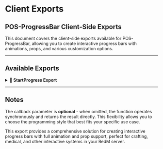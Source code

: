 # Client Exports

## POS-ProgressBar Client-Side Exports

This document covers the client-side exports available for POS-ProgressBar, allowing you to create interactive progress bars with animations, props, and various customization options.

***

## Available Exports

<details>

<summary><strong>🎯 StartProgress Export</strong></summary>

The main export function for creating progress bars with advanced features including animations, props, and player controls. This export can be used both **synchronously** and **asynchronously**.

### Usage

#### Asynchronous Usage (with callback)
```lua
exports['POS-ProgressBar']:StartProgress(data, callback)
```

#### Synchronous Usage (without callback)
```lua
local result = exports['POS-ProgressBar']:StartProgress(data)
```

### Parameters

| Parameter | Type | Required | Description |
|-----------|------|----------|-------------|
| `data` | `table` | Yes | Configuration table containing progress bar settings |
| `callback` | `function` | No | Callback function executed when progress completes or is cancelled |

### Return Value (Synchronous Mode)

When used synchronously (without callback), the function returns:

| Type | Description |
|------|-------------|
| `boolean` | `true` if completed successfully, `false` if cancelled |

### Data Configuration

The `data` table supports the following options:

#### Basic Settings

| Option | Type | Required | Description |
|--------|------|----------|-------------|
| `time` | `number` | Yes | Duration of the progress bar in milliseconds |
| `title` | `string` | Yes | Text displayed on the progress bar |
| `item` | `string` | No | Item name or identifier (optional) |
| `percentage` | `number` | No | Starting percentage (0-100), defaults to 0 |
| `canStop` | `boolean` | No | Whether the progress can be cancelled by key press |
| `freeze` | `boolean` | No | Whether to freeze the player during progress |

#### Animation Settings

| Option | Type | Required | Description |
|--------|------|----------|-------------|
| `animation` | `table` | No | Animation configuration table |
| `animation.type` | `string` | No | Animation type: "scenario" or "anim" |
| `animation.scenario` | `string` | No | Scenario name (if type is "scenario") |
| `animation.animDict` | `string` | No | Animation dictionary (if type is "anim") |
| `animation.anim` | `string` | No | Animation name (if type is "anim") |
| `animation.flags` | `number` | No | Animation flags, defaults to 0 |
| `animation.time` | `number` | No | Animation duration (for scenarios) |

#### Prop Settings

| Option | Type | Required | Description |
|--------|------|----------|-------------|
| `prop` | `table` | No | Prop configuration table |
| `prop.model` | `string/hash` | No | Prop model name or hash |
| `prop.bone` | `string/number` | No | Bone name or index to attach prop |
| `prop.coords` | `table` | No | Prop position offset {x, y, z} |
| `prop.rotation` | `table` | No | Prop rotation {x, y, z} |

### Examples

#### Synchronous Usage Examples

```lua
-- Basic synchronous progress bar
local success = exports['POS-ProgressBar']:StartProgress({
    time = 5000,
    title = "Drinking Water...",
    canStop = true,
    freeze = true
})

if success then
    print("Successfully drank water!")
    TriggerServerEvent('pos-metabolism:updateThirst', 25)
else
    print("Drinking was cancelled!")
end
```

```lua
-- Synchronous crafting example
local function craftItem(itemName)
    local success = exports['POS-ProgressBar']:StartProgress({
        time = 8000,
        title = "Crafting " .. itemName .. "...",
        canStop = true,
        freeze = true,
        animation = {
            type = "anim",
            animDict = "amb_work@world_human_bartender@male@base",
            anim = "base",
            flags = 49
        },
        prop = {
            model = "p_hammer01x",
            bone = "SKEL_R_HAND",
            coords = {x = 0.0, y = 0.0, z = 0.0},
            rotation = {x = 0.0, y = 0.0, z = 0.0}
        }
    })
    
    if success then
        TriggerServerEvent('pos-crafting:giveItem', itemName)
        TriggerEvent('pos-notification:send', {
            type = 'success',
            message = 'Item crafted successfully!'
        })
        return true
    else
        TriggerEvent('pos-notification:send', {
            type = 'error',
            message = 'Crafting was cancelled!'
        })
        return false
    end
end
```

#### Asynchronous Usage Examples

```lua
-- Basic asynchronous progress bar
exports['POS-ProgressBar']:StartProgress({
    time = 5000,
    title = "Drinking Water...",
    canStop = true,
    freeze = true
}, function(cancelled)
    if not cancelled then
        print("Successfully drank water!")
        TriggerServerEvent('pos-metabolism:updateThirst', 25)
    else
        print("Drinking was cancelled!")
    end
end)
```

```lua
-- Progress Bar with Animation
exports['POS-ProgressBar']:StartProgress({
    time = 8000,
    title = "Crafting Item...",
    canStop = true,
    freeze = true,
    animation = {
        type = "anim",
        animDict = "amb_work@world_human_bartender@male@base",
        anim = "base",
        flags = 49
    }
}, function(cancelled)
    if not cancelled then
        TriggerServerEvent('pos-crafting:giveItem', 'crafted_item')
    end
end)
```

```lua
-- Progress Bar with Scenario
exports['POS-ProgressBar']:StartProgress({
    time = 10000,
    title = "Washing Clothes...",
    canStop = true,
    freeze = true,
    animation = {
        type = "scenario",
        scenario = "WORLD_HUMAN_WASH_CLOTHES_BUCKET",
        time = 10000
    }
}, function(cancelled)
    if not cancelled then
        print("Clothes washed successfully!")
    end
end)
```

```lua
-- Progress Bar with Prop
exports['POS-ProgressBar']:StartProgress({
    time = 6000,
    title = "Drinking from Bottle...",
    canStop = true,
    freeze = true,
    prop = {
        model = "p_bottlebeer01a",
        bone = "SKEL_R_HAND",
        coords = {x = 0.0, y = 0.0, z = 0.0},
        rotation = {x = 0.0, y = 0.0, z = 0.0}
    },
    animation = {
        type = "anim",
        animDict = "amb_rest_drunk@world_human_drinking@bottle@male@idle_a",
        anim = "idle_a",
        flags = 49
    }
}, function(cancelled)
    if not cancelled then
        TriggerServerEvent('pos-metabolism:updateThirst', 25)
    end
end)
```

```lua
-- Complex Progress Bar with All Features
exports['POS-ProgressBar']:StartProgress({
    time = 15000,
    title = "Preparing Medicine...",
    item = "medicine_kit",
    percentage = 0,
    canStop = true,
    freeze = true,
    prop = {
        model = "p_package04x",
        bone = "SKEL_L_HAND",
        coords = {x = 0.1, y = 0.0, z = 0.0},
        rotation = {x = 0.0, y = 90.0, z = 0.0}
    },
    animation = {
        type = "anim",
        animDict = "amb_work@world_human_bartender@male@base",
        anim = "base",
        flags = 49
    }
}, function(cancelled)
    if not cancelled then
        TriggerServerEvent('pos-medical:createMedicine', 'advanced_medicine')
        TriggerEvent('pos-notification:send', {
            type = 'success',
            message = 'Medicine prepared successfully!'
        })
    else
        TriggerEvent('pos-notification:send', {
            type = 'error',
            message = 'Medicine preparation was cancelled!'
        })
    end
end)
```

### When to Use Each Method

#### Use Synchronous Mode When:
- You need to wait for the result before continuing
- You want cleaner, more readable code flow
- You're using the result immediately after completion
- You need to return a value based on the progress result

#### Use Asynchronous Mode When:
- You want non-blocking execution
- You're handling complex completion logic
- You're triggering multiple events after completion
- You prefer callback-style programming

### Advanced Examples

#### Chained Synchronous Progress Bars
```lua
local function performComplexTask()
    -- Step 1: Gather materials
    local step1 = exports['POS-ProgressBar']:StartProgress({
        time = 5000,
        title = "Gathering Materials...",
        canStop = true,
        freeze = true
    })
    
    if not step1 then
        return false, "Material gathering cancelled"
    end
    
    -- Step 2: Process materials
    local step2 = exports['POS-ProgressBar']:StartProgress({
        time = 8000,
        title = "Processing Materials...",
        canStop = true,
        freeze = true,
        animation = {
            type = "scenario",
            scenario = "WORLD_HUMAN_HAMMERING",
            time = 8000
        }
    })
    
    if not step2 then
        return false, "Processing cancelled"
    end
    
    -- Step 3: Final assembly
    local step3 = exports['POS-ProgressBar']:StartProgress({
        time = 6000,
        title = "Final Assembly...",
        canStop = true,
        freeze = true
    })
    
    if not step3 then
        return false, "Assembly cancelled"
    end
    
    return true, "Task completed successfully"
end

-- Usage
local success, message = performComplexTask()
if success then
    print("All steps completed: " .. message)
    TriggerServerEvent('pos-crafting:completeComplexTask')
else
    print("Task failed: " .. message)
end
```

#### Integration with Other POS Scripts
```lua
-- Example integration with POS-Inventory
local function craftItem(itemName, requiredItems)
    -- Check if player has required items
    local hasItems = exports['POS-Inventory']:HasItems(requiredItems)
    
    if hasItems then
        exports['POS-ProgressBar']:StartProgress({
            time = 8000,
            title = "Crafting " .. itemName .. "...",
            canStop = true,
            freeze = true,
            animation = {
                type = "scenario",
                scenario = "WORLD_HUMAN_HAMMERING",
                time = 8000
            }
        }, function(cancelled)
            if not cancelled then
                TriggerServerEvent('pos-crafting:completeItem', itemName, requiredItems)
            end
        end)
    else
        TriggerEvent('pos-notification:send', {
            type = 'error',
            message = 'You don\'t have the required items!'
        })
    end
end
```

### Callback Function

The callback function receives one parameter:

| Parameter | Type | Description |
|-----------|------|-------------|
| `cancelled` | `boolean` | `true` if the progress was cancelled, `false` if completed |

### Common Bone Names

Here are some commonly used bone names for prop attachment:

| Bone Name | Description |
|-----------|-------------|
| `SKEL_R_HAND` | Right hand |
| `SKEL_L_HAND` | Left hand |
| `SKEL_R_FINGER00` | Right hand fingers |
| `SKEL_L_FINGER00` | Left hand fingers |
| `SKEL_HEAD` | Head |
| `SKEL_NECK_1` | Neck |
| `SKEL_SPINE3` | Upper torso |

### Animation Flags

Common animation flags for different behaviors:

| Flag | Description |
|------|-------------|
| `0` | Default animation |
| `1` | Loop animation |
| `2` | Hold last frame |
| `16` | Upper body only |
| `32` | Enable player control |
| `49` | Repeat + Upper body only |

### Error Handling

The progress bar system includes built-in error handling, but you should still validate your data:

```lua
-- Synchronous error handling
local function safeProgressSync(data)
    if not data.time or not data.title then
        print("ERROR: Progress bar requires 'time' and 'title' fields")
        return false
    end
    
    local success = exports['POS-ProgressBar']:StartProgress(data)
    return success
end

-- Asynchronous error handling
local function safeProgressAsync(data, callback)
    if not data.time or not data.title then
        print("ERROR: Progress bar requires 'time' and 'title' fields")
        if callback then callback(true) end -- Call as cancelled
        return
    end
    
    exports['POS-ProgressBar']:StartProgress(data, callback)
end
```

### Best Practices

1. **Choose the right method** - Use synchronous for sequential operations, asynchronous for parallel operations
2. **Always validate data** before calling the export
3. **Handle cancellation properly** in both modes
4. **Use appropriate timing** - match progress bar duration to the actual task
5. **Provide user feedback** for both successful and cancelled operations
6. **Test thoroughly** - both completion and cancellation scenarios
7. **Always use freeze** for actions that should prevent player movement
8. **Set canStop to true** for longer actions to allow player cancellation
9. **Choose appropriate animations** that match the action being performed
10. **Test prop positioning** thoroughly as different player models may vary

### Troubleshooting

**Progress bar not appearing:**
- Check that POS-ProgressBar is loaded and running
- Verify all required fields are provided
- Check browser console for JavaScript errors

**Animation not playing:**
- Ensure animation dictionary and name are correct
- Check that animation flags are appropriate
- Verify the animation is compatible with RedM

**Prop not attaching:**
- Confirm prop model exists and is loaded
- Check bone name spelling and case
- Adjust coords and rotation values
- Test with different bone indices

**Progress bar not finishing:**
- Ensure the progress bar system is receiving proper updates
- Check for script errors in console
- Verify callback function is properly defined

</details>

***

## Notes

The callback parameter is **optional** - when omitted, the function operates synchronously and returns the result directly. This flexibility allows you to choose the programming style that best fits your specific use case.

This export provides a comprehensive solution for creating interactive progress bars with full animation and prop support, perfect for crafting, medical, and other interactive systems in your RedM server.